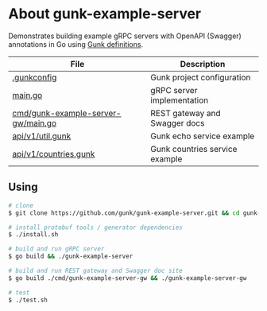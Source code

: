 # About gunk-example-server

Demonstrates building example gRPC servers with OpenAPI (Swagger) annotations
in Go using [Gunk definitions][gunk].

| File                                                                     | Description                    |
|--------------------------------------------------------------------------|--------------------------------|
| [.gunkconfig](.gunkconfig)                                               | Gunk project configuration     |
| [main.go](main.go)                                                       | gRPC server implementation     |
| [cmd/gunk-example-server-gw/main.go](cmd/gunk-example-server-gw/main.go) | REST gateway and Swagger docs  |
| [api/v1/util.gunk](api/v1/util.gunk)                                     | Gunk echo service example      |
| [api/v1/countries.gunk](api/v1/util.gunk)                                | Gunk countries service example |

## Using

```sh
# clone
$ git clone https://github.com/gunk/gunk-example-server.git && cd gunk-example-server

# install protobuf tools / generator dependencies
$ ./install.sh

# build and run gRPC server
$ go build && ./gunk-example-server

# build and run REST gateway and Swagger doc site
$ go build ./cmd/gunk-example-server-gw && ./gunk-example-server-gw

# test
$ ./test.sh
```

[gunk]: https://github.com/gunk/gunk
